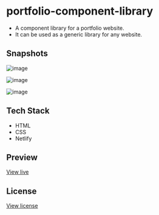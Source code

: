 # portfolio-component-library

* A component library for a portfolio website. 
* It can be used as a generic library for any website.

## Snapshots

![image](https://user-images.githubusercontent.com/27736288/208904729-603f2617-1da4-46b9-90ea-a97c394a3eab.png)

![image](https://user-images.githubusercontent.com/27736288/208904806-d51e9080-1420-4474-acf0-d4a4d8f32cd2.png)

![image](https://user-images.githubusercontent.com/27736288/208904848-32db5a0d-6d19-49b3-860b-31a6a006d20c.png)

 
## Tech Stack

* HTML
* CSS
* Netlify

## Preview

[View live](https://gautam-bm-portfolio-component-library.netlify.app/)

## License

[View license](https://github.com/gautam-balamurali/portfolio-component-library/blob/main/LICENSE.md)
